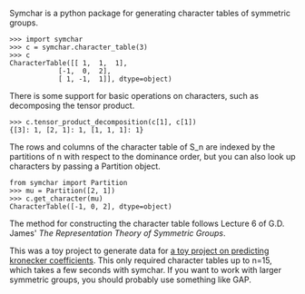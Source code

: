 Symchar is a python package for generating character tables of symmetric groups.

    >>> import symchar
    >>> c = symchar.character_table(3)
    >>> c
    CharacterTable([[ 1,  1,  1],
                [-1,  0,  2],
                [ 1, -1,  1]], dtype=object)

There is some support for basic operations on characters, such as decomposing the tensor product.

    >>> c.tensor_product_decomposition(c[1], c[1])
    {[3]: 1, [2, 1]: 1, [1, 1, 1]: 1}

The rows and columns of the character table of S_n are indexed by the partitions of n with respect to the dominance order, but you can also look up characters by passing a Partition object.

    from symchar import Partition
    >>> mu = Partition([2, 1])
    >>> c.get_character(mu)
    CharacterTable([-1, 0, 2], dtype=object)

The method for constructing the character table follows Lecture 6 of G.D. James' _The Representation Theory of Symmetric Groups_. 

This was a toy project to generate data for [a toy project on predicting kronecker coefficients](https://github.com/benenharrington/transformer-kronecker-coefficients). This only required character tables up to n=15, which takes a few seconds with symchar. If you want to work with larger symmetric groups, you should probably use something like GAP. 
